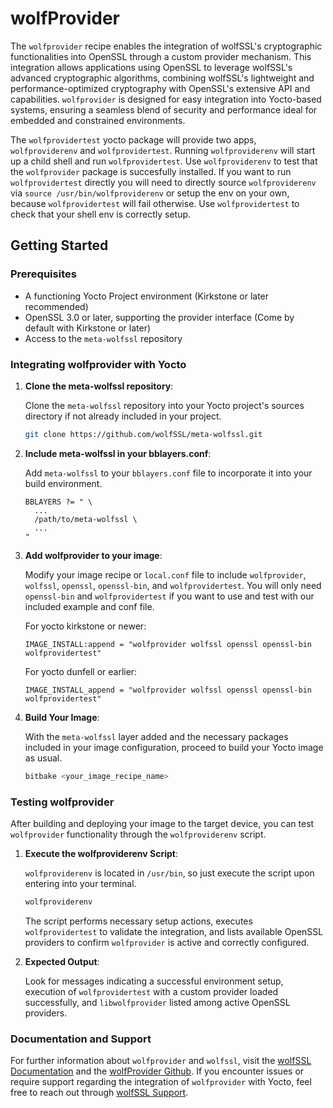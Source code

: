 # wolfProvider

The `wolfprovider` recipe enables the integration of wolfSSL's cryptographic functionalities into OpenSSL through a custom provider mechanism. This integration allows applications using OpenSSL to leverage wolfSSL's advanced cryptographic algorithms, combining wolfSSL's lightweight and performance-optimized cryptography with OpenSSL's extensive API and capabilities. `wolfprovider` is designed for easy integration into Yocto-based systems, ensuring a seamless blend of security and performance ideal for embedded and constrained environments.

The `wolfprovidertest` yocto package will provide two apps, `wolfproviderenv` and `wolfprovidertest`. Running `wolfproviderenv` will start up a child shell and run `wolfprovidertest`. Use `wolfproviderenv` to test that the `wolfprovider` package is succesfully installed. If you want to run `wolfprovidertest` directly you will need to directly source `wolfproviderenv` via `source /usr/bin/wolfproviderenv` or setup the env on your own, because `wolfprovidertest` will fail otherwise. Use `wolfprovidertest` to check that your shell env is correctly setup.

## Getting Started

### Prerequisites

- A functioning Yocto Project environment (Kirkstone or later recommended)
- OpenSSL 3.0 or later, supporting the provider interface (Come by default with Kirkstone or later)
- Access to the `meta-wolfssl` repository

### Integrating wolfprovider with Yocto

1. **Clone the meta-wolfssl repository**:

    Clone the `meta-wolfssl` repository into your Yocto project's sources directory if not already included in your project.

    ```sh
    git clone https://github.com/wolfSSL/meta-wolfssl.git
    ```

2. **Include meta-wolfssl in your bblayers.conf**:

    Add `meta-wolfssl` to your `bblayers.conf` file to incorporate it into your build environment.

    ```bitbake
    BBLAYERS ?= " \
      ...
      /path/to/meta-wolfssl \
      ...
    "
    ```

3. **Add wolfprovider to your image**:

    Modify your image recipe or `local.conf` file to include `wolfprovider`, `wolfssl`, `openssl`, `openssl-bin`, and `wolfprovidertest`. You will only need `openssl-bin` and `wolfprovidertest` if you want to use and test with our included example and conf file.


    For yocto kirkstone or newer:
    ```
    IMAGE_INSTALL:append = "wolfprovider wolfssl openssl openssl-bin wolfprovidertest"
    ```

    For yocto dunfell or earlier:
    ```
    IMAGE_INSTALL_append = "wolfprovider wolfssl openssl openssl-bin wolfprovidertest"
    ```

4. **Build Your Image**:

    With the `meta-wolfssl` layer added and the necessary packages included in your image configuration, proceed to build your Yocto image as usual.

    ```sh
    bitbake <your_image_recipe_name>
    ```

### Testing wolfprovider

After building and deploying your image to the target device, you can test `wolfprovider` functionality through the `wolfproviderenv` script.

1. **Execute the wolfproviderenv Script**:

    `wolfproviderenv` is located in `/usr/bin`, so just execute the script upon entering into your terminal.

    ```sh
    wolfproviderenv
    ```

    The script performs necessary setup actions, executes `wolfprovidertest` to validate the integration, and lists available OpenSSL providers to confirm `wolfprovider` is active and correctly configured.

2. **Expected Output**:

    Look for messages indicating a successful environment setup, execution of `wolfprovidertest` with a custom provider loaded successfully, and `libwolfprovider` listed among active OpenSSL providers.

### Documentation and Support

For further information about `wolfprovider` and `wolfssl`, visit the [wolfSSL Documentation](https://www.wolfssl.com/docs/) and the [wolfProvider Github](https://www.github.com/wolfSSL/wolfprovider). If you encounter issues or require support regarding the integration of `wolfprovider` with Yocto, feel free to reach out through [wolfSSL Support](support@wolfssl.com).
